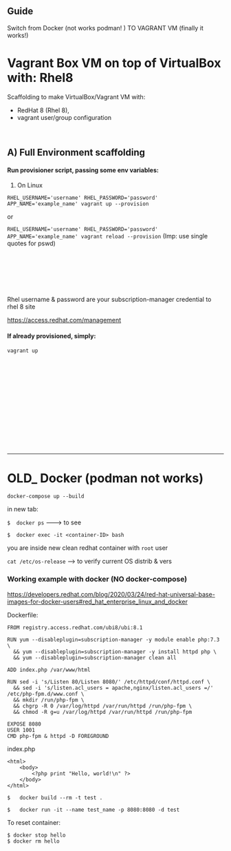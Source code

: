 ## Guide

Switch from Docker (not works podman! ) TO VAGRANT VM (finally it works!)

# Vagrant Box VM on top of VirtualBox with: Rhel8
Scaffolding to make VirtualBox/Vagrant VM with:
- RedHat 8 (Rhel 8),
- vagrant user/group configuration

<br/>

## A) Full Environment scaffolding
#### Run provisioner script, passing some env variables:

1) On Linux

`RHEL_USERNAME='username' RHEL_PASSWORD='password' APP_NAME='example_name' vagrant up --provision`

or

`RHEL_USERNAME='username' RHEL_PASSWORD='password' APP_NAME='example_name' vagrant reload --provision` (Imp: use single quotes for pswd)

<br/>

<br/>

<br/>

<br/>

<br/>

Rhel username & password are your subscription-manager credential to rhel 8 site

https://access.redhat.com/management

#### If already provisioned, simply:
`vagrant up`

<br/>
<br/>
<br/>
<br/>
<br/>
<br/>
<br/>
<br/>
<br/>
<br/>
<br/>
<br/>

---



# OLD_ Docker (podman not works)

```
docker-compose up --build
```

in new tab:

`$  docker ps` ---> to see <container-ID>

``$  docker exec -it <container-ID> bash``

you are inside new clean redhat container with `root` user

`cat /etc/os-release`  --> to verify current OS distrib & vers


### Working example with docker (NO docker-compose)
https://developers.redhat.com/blog/2020/03/24/red-hat-universal-base-images-for-docker-users#red_hat_enterprise_linux_and_docker 

Dockerfile:
```
FROM registry.access.redhat.com/ubi8/ubi:8.1

RUN yum --disableplugin=subscription-manager -y module enable php:7.3 \
  && yum --disableplugin=subscription-manager -y install httpd php \
  && yum --disableplugin=subscription-manager clean all

ADD index.php /var/www/html

RUN sed -i 's/Listen 80/Listen 8080/' /etc/httpd/conf/httpd.conf \
  && sed -i 's/listen.acl_users = apache,nginx/listen.acl_users =/' /etc/php-fpm.d/www.conf \
  && mkdir /run/php-fpm \
  && chgrp -R 0 /var/log/httpd /var/run/httpd /run/php-fpm \
  && chmod -R g=u /var/log/httpd /var/run/httpd /run/php-fpm

EXPOSE 8080
USER 1001
CMD php-fpm & httpd -D FOREGROUND
```

index.php
```
<html>
    <body>
        <?php print "Hello, world!\n" ?>
    </body>
</html>
```

`$   docker build --rm -t test .`

`$   docker run -it --name test_name -p 8080:8080 -d test`

To reset container:
```
$ docker stop hello
$ docker rm hello
```
